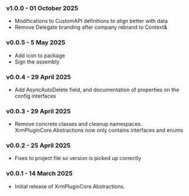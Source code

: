 ### v1.0.0 - 01 October 2025
* Modifications to CustomAPI definitions to align better with data
* Remove Delegate branding after company rebrand to Context&

### v0.0.5 - 5 May 2025
* Add icon to package
* Sign the assembly

### v0.0.4 - 29 April 2025
* Add AsyncAutoDelete field, and documentation of properties on the config interfaces

### v0.0.3 - 29 April 2025
* Remove concrete classes and cleanup namespaces. XrmPluginCore.Abstractions now only contains interfaces and enums

### v0.0.2 - 25 April 2025
* Fixes to project file so version is picked up correctly

### v0.0.1 - 14 March 2025
* Initial release of XrmPluginCore.Abstractions.
